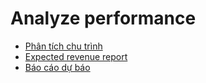 # Analyze performance

* [Phân tích chu trình](applications/sales/crm/performance/win_loss.md)
* [Expected revenue report](applications/sales/crm/performance/expected_revenue_report.md)
* [Báo cáo dự báo](applications/sales/crm/performance/forecast_report.md)
